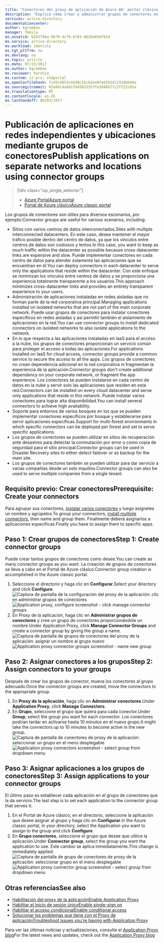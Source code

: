 ```yaml
---
title: "Conectores del proxy de aplicación de Azure AD: portal clásico | Microsoft Docs"
description: "Explica cómo crear y administrar grupos de conectores en el Proxy de aplicación de Azure AD."
services: active-directory
documentationcenter: 
author: kgremban
manager: femila
ms.assetid: b283796a-9679-4c79-b703-802bb850f65d
ms.service: active-directory
ms.workload: identity
ms.tgt_pltfrm: na
ms.devlang: na
ms.topic: article
ms.date: 07/23/2017
ms.author: kgremban
ms.reviewer: harshja
ms.custom: it-pro; oldportal
ms.openlocfilehash: fc65c4053c45d9c16c62ee0fe65924133a4bb94a
ms.sourcegitcommit: 02e69c4a9d17645633357fe3d46677c2ff22c85a
ms.translationtype: MT
ms.contentlocale: es-ES
ms.lasthandoff: 08/03/2017
---
```

# <a name="publish-applications-on-separate-networks-and-locations-using-connector-groups"></a><span data-ttu-id="8efdc-103">Publicación de aplicaciones en redes independientes y ubicaciones mediante grupos de conectores</span><span class="sxs-lookup"><span data-stu-id="8efdc-103">Publish applications on separate networks and locations using connector groups</span></span>
> [!div class="op_single_selector"]
> * [<span data-ttu-id="8efdc-104">Azure Portal</span><span class="sxs-lookup"><span data-stu-id="8efdc-104">Azure portal</span></span>](active-directory-application-proxy-connectors-azure-portal.md)
> * [<span data-ttu-id="8efdc-105">Portal de Azure clásico</span><span class="sxs-lookup"><span data-stu-id="8efdc-105">Azure classic portal</span></span>](active-directory-application-proxy-connectors.md)
>
>

<span data-ttu-id="8efdc-106">Los grupos de conectores son útiles para diversos escenarios, por ejemplo:</span><span class="sxs-lookup"><span data-stu-id="8efdc-106">Connector groups are useful for various scenarios, including:</span></span>

* <span data-ttu-id="8efdc-107">Sitios con varios centros de datos interconectados.</span><span class="sxs-lookup"><span data-stu-id="8efdc-107">Sites with multiple interconnected datacenters.</span></span> <span data-ttu-id="8efdc-108">En este caso, desea mantener el mayor tráfico posible dentro del centro de datos, ya que los vínculos entre centros de datos son costosos y lentos.</span><span class="sxs-lookup"><span data-stu-id="8efdc-108">In this case, you want to keep as much traffic within the datacenter as possible because cross-datacenter links are expensive and slow.</span></span> <span data-ttu-id="8efdc-109">Puede implementar conectores en cada centro de datos para atender solamente las aplicaciones que se encuentran en él.</span><span class="sxs-lookup"><span data-stu-id="8efdc-109">You can deploy connectors in each datacenter to serve only the applications that reside within the datacenter.</span></span> <span data-ttu-id="8efdc-110">Con este enfoque se minimizan los vínculos entre centros de datos y se proporciona una experiencia totalmente transparente a los usuarios.</span><span class="sxs-lookup"><span data-stu-id="8efdc-110">This approach minimizes cross-datacenter links and provides an entirely transparent experience to your users.</span></span>
* <span data-ttu-id="8efdc-111">Administración de aplicaciones instaladas en redes aisladas que no forman parte de la red corporativa principal.</span><span class="sxs-lookup"><span data-stu-id="8efdc-111">Managing applications installed on isolated networks that are not part of the main corporate network.</span></span> <span data-ttu-id="8efdc-112">Puede usar grupos de conectores para instalar conectores específicos en redes aisladas y así permitir también el aislamiento de aplicaciones en la red.</span><span class="sxs-lookup"><span data-stu-id="8efdc-112">You can use connector groups to install dedicated connectors on isolated networks to also isolate applications to the network.</span></span>
* <span data-ttu-id="8efdc-113">En lo que respecta a las aplicaciones instaladas en IaaS para el acceso a la nube, los grupos de conectores proporcionan un servicio común para proteger el acceso a todas las aplicaciones.</span><span class="sxs-lookup"><span data-stu-id="8efdc-113">For applications installed on IaaS for cloud access, connector groups provide a common service to secure the access to all the apps.</span></span> <span data-ttu-id="8efdc-114">Los grupos de conectores no crean dependencia adicional en la red corporativa ni fragmentan la experiencia de la aplicación.</span><span class="sxs-lookup"><span data-stu-id="8efdc-114">Connector groups don't create additional dependency on your corporate network, or fragment the app experience.</span></span> <span data-ttu-id="8efdc-115">Los conectores se pueden instalarse en cada centro de datos en la nube y servir solo las aplicaciones que residen en esta red.</span><span class="sxs-lookup"><span data-stu-id="8efdc-115">Connectors can be installed on every cloud datacenter and serve only applications that reside in this network.</span></span> <span data-ttu-id="8efdc-116">Puede instalar varios conectores para lograr alta disponibilidad.</span><span class="sxs-lookup"><span data-stu-id="8efdc-116">You can install several connectors to achieve high availability.</span></span>
* <span data-ttu-id="8efdc-117">Soporte para entornos de varios bosques en los que se pueden implementar conectores específicos por bosque y establecerse para servir aplicaciones específicas.</span><span class="sxs-lookup"><span data-stu-id="8efdc-117">Support for multi-forest environments in which specific connectors can be deployed per forest and set to serve specific applications.</span></span>
* <span data-ttu-id="8efdc-118">Los grupos de conectores se pueden utilizar en sitios de recuperación ante desastres para detectar la conmutación por error o como copia de seguridad para el sitio principal.</span><span class="sxs-lookup"><span data-stu-id="8efdc-118">Connector groups can be used in Disaster Recovery sites to either detect failover or as backup for the main site.</span></span>
* <span data-ttu-id="8efdc-119">Los grupos de conectores también se pueden utilizar para dar servicio a varias compañías desde un solo inquilino.</span><span class="sxs-lookup"><span data-stu-id="8efdc-119">Connector groups can also be used to serve multiple companies from a single tenant.</span></span>

## <a name="prerequisite-create-your-connectors"></a><span data-ttu-id="8efdc-120">Requisito previo: Crear conectores</span><span class="sxs-lookup"><span data-stu-id="8efdc-120">Prerequisite: Create your connectors</span></span>
<span data-ttu-id="8efdc-121">Para agrupar sus conectores, [instalar varios conectores](active-directory-application-proxy-enable.md) y luego asígneles un nombre y agrúpelos.</span><span class="sxs-lookup"><span data-stu-id="8efdc-121">To group your connectors, [install multiple connectors](active-directory-application-proxy-enable.md), then name and group them.</span></span> <span data-ttu-id="8efdc-122">Finalmente deberá asignarlos a aplicaciones específicas.</span><span class="sxs-lookup"><span data-stu-id="8efdc-122">Finally you have to assign them to specific apps.</span></span>

## <a name="step-1-create-connector-groups"></a><span data-ttu-id="8efdc-123">Paso 1: Crear grupos de conectores</span><span class="sxs-lookup"><span data-stu-id="8efdc-123">Step 1: Create connector groups</span></span>
<span data-ttu-id="8efdc-124">Puede crear tantos grupos de conectores como desee.</span><span class="sxs-lookup"><span data-stu-id="8efdc-124">You can create as many connector groups as you want.</span></span> <span data-ttu-id="8efdc-125">La creación de grupos de conectores se lleva a cabo en el Portal de Azure clásico.</span><span class="sxs-lookup"><span data-stu-id="8efdc-125">Connector group creation is accomplished in the Azure classic portal.</span></span>

1. <span data-ttu-id="8efdc-126">Seleccione el directorio y haga clic en **Configurar**.</span><span class="sxs-lookup"><span data-stu-id="8efdc-126">Select your directory and click **Configure**.</span></span>  
    <span data-ttu-id="8efdc-127">![Captura de pantalla de la configuración del proxy de la aplicación: clic en administrar grupos de conectores](./media/active-directory-application-proxy-connectors/app_proxy_connectors_creategroup.png)</span><span class="sxs-lookup"><span data-stu-id="8efdc-127">![Application proxy, configure screenshot - click manage connector groups](./media/active-directory-application-proxy-connectors/app_proxy_connectors_creategroup.png)</span></span>
2. <span data-ttu-id="8efdc-128">En Proxy de la aplicación, haga clic en **Administrar grupos de conectores** y cree un grupo de conectores proporcionándole un nombre.</span><span class="sxs-lookup"><span data-stu-id="8efdc-128">Under Application Proxy, click **Manage Connector Groups** and create a connector group by giving the group a name.</span></span>  
    <span data-ttu-id="8efdc-129">![Captura de pantalla de grupos de conectores del proxy de la aplicación: asignar un nombre al grupo nuevo](./media/active-directory-application-proxy-connectors/app_proxy_connectors_namegroup.png)</span><span class="sxs-lookup"><span data-stu-id="8efdc-129">![Application proxy connector groups screenshot - name new group](./media/active-directory-application-proxy-connectors/app_proxy_connectors_namegroup.png)</span></span>

## <a name="step-2-assign-connectors-to-your-groups"></a><span data-ttu-id="8efdc-130">Paso 2: Asignar conectores a los grupos</span><span class="sxs-lookup"><span data-stu-id="8efdc-130">Step 2: Assign connectors to your groups</span></span>
<span data-ttu-id="8efdc-131">Después de crear los grupos de conector, mueva los conectores al grupo adecuado.</span><span class="sxs-lookup"><span data-stu-id="8efdc-131">Once the connector groups are created, move the connectors to the appropriate group.</span></span>

1. <span data-ttu-id="8efdc-132">En **Proxy de la aplicación**, haga clic en **Administrar conectores**.</span><span class="sxs-lookup"><span data-stu-id="8efdc-132">Under **Application Proxy**, click **Manage Connectors**.</span></span>
2. <span data-ttu-id="8efdc-133">En **Grupo**, seleccione el grupo que quiera para cada conector.</span><span class="sxs-lookup"><span data-stu-id="8efdc-133">Under **Group**, select the group you want for each connector.</span></span> <span data-ttu-id="8efdc-134">Los conectores podrían tardar en activarse hasta 10 minutos en el nuevo grupo.</span><span class="sxs-lookup"><span data-stu-id="8efdc-134">It might take the connectors up to 10 minutes to become active in the new group.</span></span>  
    <span data-ttu-id="8efdc-135">![Captura de pantalla de conectores de proxy de la aplicación: seleccionar un grupo en el menú desplegable](./media/active-directory-application-proxy-connectors/app_proxy_connectors_connectorlist.png)</span><span class="sxs-lookup"><span data-stu-id="8efdc-135">![Application proxy connectors screenshot - select group from dropdown menu](./media/active-directory-application-proxy-connectors/app_proxy_connectors_connectorlist.png)</span></span>

## <a name="step-3-assign-applications-to-your-connector-groups"></a><span data-ttu-id="8efdc-136">Paso 3: Asignar aplicaciones a los grupos de conectores</span><span class="sxs-lookup"><span data-stu-id="8efdc-136">Step 3: Assign applications to your connector groups</span></span>
<span data-ttu-id="8efdc-137">El último paso es establecer cada aplicación en el grupo de conectores que la da servicio.</span><span class="sxs-lookup"><span data-stu-id="8efdc-137">The last step is to set each application to the connector group that serves it.</span></span>

1. <span data-ttu-id="8efdc-138">En el Portal de Azure clásico, en el directorio, seleccione la aplicación que desee asignar al grupo y haga clic en **Configurar**.</span><span class="sxs-lookup"><span data-stu-id="8efdc-138">In the Azure classic portal, in your directory, select the Application you want to assign to the group and click **Configure**.</span></span>
2. <span data-ttu-id="8efdc-139">En **Grupo conectores**, seleccione el grupo que desee que utilice la aplicación.</span><span class="sxs-lookup"><span data-stu-id="8efdc-139">Under **Connector group**, select the group you want the application to use.</span></span> <span data-ttu-id="8efdc-140">Este cambio se aplica inmediatamente.</span><span class="sxs-lookup"><span data-stu-id="8efdc-140">This change is immediately applied.</span></span>  
    <span data-ttu-id="8efdc-141">![Captura de pantalla de grupo de conectores de proxy de la aplicación: seleccionar grupo en el menú desplegable](./media/active-directory-application-proxy-connectors/app_proxy_connectors_newgroup.png)</span><span class="sxs-lookup"><span data-stu-id="8efdc-141">![Application proxy connector group screenshot - select group from dropdown menu](./media/active-directory-application-proxy-connectors/app_proxy_connectors_newgroup.png)</span></span>

## <a name="see-also"></a><span data-ttu-id="8efdc-142">Otras referencias</span><span class="sxs-lookup"><span data-stu-id="8efdc-142">See also</span></span>
* [<span data-ttu-id="8efdc-143">Habilitación del proxy de la aplicación</span><span class="sxs-lookup"><span data-stu-id="8efdc-143">Enable Application Proxy</span></span>](active-directory-application-proxy-enable.md)
* [<span data-ttu-id="8efdc-144">Habilitar el inicio de sesión único</span><span class="sxs-lookup"><span data-stu-id="8efdc-144">Enable single-sign on</span></span>](active-directory-application-proxy-sso-using-kcd.md)
* [<span data-ttu-id="8efdc-145">Habilitar el acceso condicional</span><span class="sxs-lookup"><span data-stu-id="8efdc-145">Enable conditional access</span></span>](active-directory-application-proxy-conditional-access.md)
* [<span data-ttu-id="8efdc-146">Solucionar los problemas que tiene con el Proxy de aplicación</span><span class="sxs-lookup"><span data-stu-id="8efdc-146">Troubleshoot issues you're having with Application Proxy</span></span>](active-directory-application-proxy-troubleshoot.md)

<span data-ttu-id="8efdc-147">Para ver las últimas noticias y actualizaciones, consulte el [Application Proxy blog](http://blogs.technet.com/b/applicationproxyblog/)</span><span class="sxs-lookup"><span data-stu-id="8efdc-147">For the latest news and updates, check out the [Application Proxy blog](http://blogs.technet.com/b/applicationproxyblog/)</span></span>
